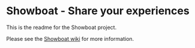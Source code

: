 # Showboat - Share your experiences

This is the readme for the Showboat project.

Please see the [Showboat wiki](https://github.com/nathanblaz/showboat-group-project/wiki) for more information.
